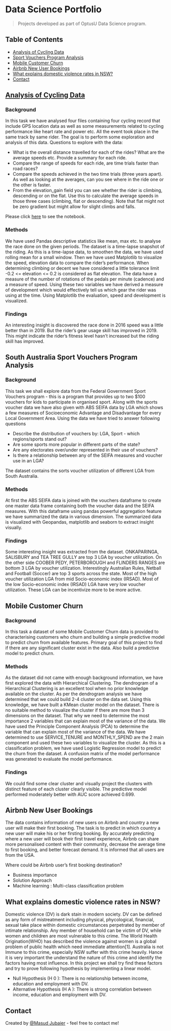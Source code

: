 # Data Science Portfolio

> Projects developed as part of OptusU Data Science program.

## Table of Contents
* [Analysis of Cycling Data](#portfolio-1---analysis-of-cycling-data)
* [Sport Vouchers Program Analysis](#portfolio-2---sport-vouchers-program-analysis)
* [Mobile Customer Churn](#portfolio-3---mobile-customer-churn)
* [Airbnb New User Bookings](#airbnb-new-user-bookings)
* [What explains domestic violence rates in NSW?](#what-explains-domestic-violence-rates-in-NSW)
* [Contact](#contact)

## [Analysis of Cycling Data](https://github.com/masudjubaier/DataSciencePortfolio/blob/main/Analysis%20of%20Cycling%20Data.ipynb)

### Background
In this task we have analysed four files containing four cycling record that include GPS location data as well as some measurements related to cycling performance like heart rate and power etc. All the event took place in the same track by same rider. The goal is to perform some exploration and analysis of this data. Questions to explore with the data:

- What is the overall distance travelled for each of the rides? What are the average speeds etc. Provide a summary for each ride.
- Compare the range of speeds for each ride, are time trials faster than road races?
- Compare the speeds achieved in the two time trials (three years apart). As well as looking at the averages, can you see where in the ride one or the other is faster.
- From the elevation_gain field you can see whether the rider is climbing, descending or on the flat. Use this to calculate the average speeds in those three cases (climbing, flat or descending). Note that flat might not be zero gradient but might allow for slight climbs and falls.

Please click [here](https://github.com/masudjubaier/DataSciencePortfolio/blob/main/Analysis%20of%20Cycling%20Data.ipynb) to see the notebook.

### Methods
We have used Pandas descriptive statistics like mean, max etc. to analyse the race done on the given periods. The dataset is a time-lapse snapshot of the riding. As this is a time-lapse data, to smoothen the data, we have used rolling mean for a small window. Then we have used Matplotlib to visualize the speed, elevation data to compare the rider’s performance. When determining climbing or decent we have considered a little tolerance limit -0.2 <= elevation <= 0.2 is considered as flat elevation. The data have a measure of the number of rotations of the pedals per minute (cadence) and a measure of speed. Using these two variables we have derived a measure of development which would effectively tell us which gear the rider was using at the time. Using Matplotlib the evaluation, speed and development is visualized.

### Findings
An interesting insight is discovered the race done in 2016 speed was a little better than in 2019. But the rider’s gear usage skill has improved in 2019. This might indicate the rider’s fitness level hasn’t increased but the riding skill has improved.

## South Australia Sport Vouchers Program Analysis

### Background
This task we shall explore data from the Federal Government Sport Vouchers program - this is a program that provides up to two $100 vouchers for kids to participate in organised sport. Along with the sports voucher data we have also given with ABS SEIFA data by LGA which shows a few measures of Socioeconomic Advantage and Disadvantage for every Local Government Area. Using the data we have tried to answer following questions

- Describe the distribution of vouchers by: LGA, Sport - which regions/sports stand out?
- Are some sports more popular in different parts of the state?
- Are any electorates over/under represented in their use of vouchers?
- Is there a relationship between any of the SEIFA measures and voucher use in an LGA?

The dataset contains the sorts voucher utilization of different LGA from South Australia.

### Methods
At first the ABS SEIFA data is joined with the vouchers dataframe to create one master data frame containing both the voucher data and the SEIFA measures. With this dataframe using pandas powerful aggregation feature we have summarized the data in various dimension. The summarized data is visualized with Geopandas, matplotlib and seaborn to extract insight visually.

### Findings
Some interesting insight was extracted from the dataset. ONKAPARINGA, SALISBURY and TEA TREE GULLY are top 3 LGA by voucher utilization. On the other side COOBER PEDY, PETERBOROUGH and FLINDERS RANGES are bottom 3 LGA by voucher utilization. Interestingly Australian Rules, Netball and Football (Soccer) are top 3 sports across the state. Most of the high voucher utilization LGA from mid Socio-economic index (IRSAD). Most of the low Socio-economic index (IRSAD) LGA have very low voucher utilization. These LGA can be incentivize more to be more active. 

## Mobile Customer Churn

### Background
In this task a dataset of some Mobile Customer Churn data is provided to characterising customers who churn and building a simple predictive model to predict churn from available features. Primary goal of this project to find if there are any significant cluster exist in the data. Also build a predictive model to predict churn.

### Methods
As the dataset did not came with enough background information, we have first explored the data with Hierarchical Clustering. The dendrogram of a Hierarchical Clustering is an excellent tool when no prior knowledge available on the cluster. As per the dendrogram analysis we have determined that we could build 2-4 cluster on the data set. Using this knowledge, we have built a KMean cluster model on the dataset. There is no suitable method to visualize the cluster if there are more than 3 dimensions on the dataset. That why we need to determine the most importance 2 variables that can explain most of the variance of the data. We have used the Principle Component Analysis (PCA) to determine the variable that can explain most of the variance of the data. We have determined to use SERVICE_TENURE and MONTHLY_SPEND are the 2 main component and used these two variables to visualize the cluster. 
As this is a classification problem, we have used Logistic Regression model to predict the churn from the dataset. A confusion matrix of the model performance was generated to evaluate the model performance. 

### Findings
We could find some clear cluster and visually project the clusters with distinct feature of each cluster clearly visible. The predictive model performed moderately better with AUC score achieved 0.699.

## Airbnb New User Bookings
The data contains information of new users on Airbnb and country a new user will make their first booking. The task is to predict in which country a new user will make his or her firsting booking. By accurately predicting where a new user will book their first travel experience, Airbnb can share more personalised content with their community, decrease the average time to first booking, and better forecast demand. It is informed that all users are from the USA.

Where could be Airbnb user’s first booking destination?
- Business importance
- Solution Approach
- Machine learning : Multi-class classification problem

## What explains domestic violence rates in NSW?
Domestic violence (DV) is dark stain in modern society. DV can be defined as any form of mistreatment including physical, phycological, financial, sexual take place within domestic circumstances perpetrated by member of intimate relationship. Any member of household can be victim of DV, while women and children are most vulnerable to this crime. The World Health Origination(WHO) has described the violence against women is a global problem of public health which need immediate attention[1]. Australia is not Immune to this crime, especially NSW suffer with this crime heavily. Hance it is very important the understand the nature of this crime and identify the factors having most influence. In this project we shall try find these factors and try to prove following hypothesis by implementing a linear model.
- Null Hypothesis (H 0 ): There is no relationship between income, education and employment with DV.
- Alternative Hypothesis (H A ): There is strong correlation between income, education and employment with DV.


## Contact
Created by [@Masud Jubaier](mailto:jubaier@gmail.com) - feel free to contact me!
